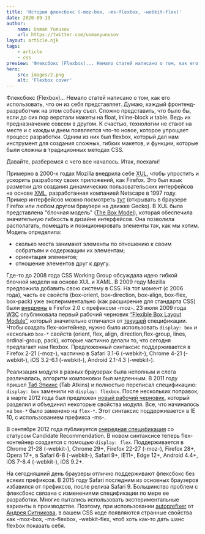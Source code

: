 ```yaml
---
title: 'История флексбокс (-moz-box, -ms-flexbox, -webkit-flex)'
date: 2020-09-19
author:
    name: Usman Yunusov
    url: https://twitter.com/usmanyunusov
layout: article.njk
tags:
    - article
    - css
preview: 'Флексбокс (Flexbox)... Немало статей написано о том, как его использовать, что он из себя представляет. Думаю, каждый фронтенд-разработчик на этом собаку съел. Сложно представить, что было бы, если до сих пор верстали макеты на float, inline-block и table. Ведь их предназначение совсем в другом. Давайте, разберемся с чего все началось.'
hero:
    src: images/2.png
    alt: 'Flexbox cover'
---
```


Флексбокс (Flexbox)... Немало статей написано о том, как его использовать, что он из себя представляет. Думаю, каждый фронтенд-разработчик на этом собаку съел. Сложно представить, что было бы, если до сих пор верстали макеты на float, inline-block и table. Ведь их предназначение совсем в другом. К счастью, технологии не стают на месте и с каждым днем появляется что-то новое, которое упрощает процесс разработки. Одним из них был flexbox, который дал нам инструмент для создания сложных, гибких макетов, и функции, которые были сложны в традиционных методах CSS.

Давайте, разберемся с чего все началось. Итак, поехали!

Примерно в 2000-х годах Mozilla внедрила себе [XUL](https://developer.mozilla.org/ru/docs/Mozilla/Tech/XUL), чтобы упростить и ускорить разработку своих приложений, как Firefox. Это был язык разметки для создания динамических пользовательских интерфейсов на основе [XML](https://ru.wikipedia.org/wiki/XML), разработанная компанией Netscape в 1997 году. Пример интерфейсов можно посмотреть [тут](http://www.hevanet.com/acorbin/xul/top.xul) (открывать в браузере Firefox или любом другом браузере на движке Gecko). В XUL была представлена "блочная модель" ([The Box Model](https://developer.mozilla.org/en-US/docs/Archive/Mozilla/XUL/Tutorial/The_Box_Model)), которая обеспечила значительную гибкость в дизайне интерфейсов. Она позволила располагать, помещать и позиционировать элементы так, как мы хотим. Модель определила:
-   сколько места занимают элементы по отношению к своим собратьям и содержащим их элементам;
-   ориентация элементов;
-   отношение элементов друг к другу.

Где-то до 2008 года CSS Working Group обсуждала идею гибкой блочной модели на основе XUL и XAML. В 2009 году Mozilla предложила добавить свою систему в CSS. На тот момент (с 2006 года), часть ее свойств (box-orient, box-direction, box-align, box-flex, box-pack) уже экспериментально (как расширение для стандарта CSS) были [внедрены](https://developer.mozilla.org/en-US/docs/Web/CSS/Mozilla_Extensions) в Firefox 2.0 c префиксом -moz-. 23 июля 2009 года [W3C](https://www.w3.org/) опубликовала первый рабочий черновик [“Flexible Box Layout Module”](https://www.w3.org/TR/2009/WD-css3-flexbox-20090723/), который значительно отличался от [текущей](https://www.w3.org/TR/css-flexbox-1/) спецификации. Чтобы создать flex-контейнер, нужно было использовать `display: box` и несколько `box-*` свойств (orient, flex, align, direction,flex-group, lines, ordinal-group, pack), которые частично делали то, что сегодня предлагает нам flexbox. Предложенный синтаксис поддерживается в Firefox 2-21 (-moz-), частично в Safari 3.1-6 (-webkit-),  Chrome 4-21 (-webkit-), iOS 3.2-6.1 (-webkit-), Android 2.1-4.3 (-webkit-).

Реализация модуля в разных браузерах была неполным и слега различалась, алгоритм компоновки был медленным. В 2011 году пришел [Таб Эткинс](https://www.xanthir.com/blog/) (Tab Atkins) и полностью переписал спецификацию: `display: box` заменили на `display: flexbox`. После нескольких поправок, в марте 2012 года был предложен [новый рабочий черновик](https://www.w3.org/TR/2012/WD-css3-flexbox-20120322/), который разделил и объединил некоторые свойства модуля. Все, что начиналось на `box-*` было заменено на `flex-*`. Этот синтаксис поддерживается в IE 10, с использованием префикса -ms-.

В сентябре 2012 года публикуется [очередная спецификация](https://www.w3.org/TR/2012/CR-css3-flexbox-20120918/) со статусом Candidate Recommendation. В новом синтаксисе теперь flex-контейнер создается с помощью `display: flex`. Поддерживается в Chrome 21-28 (-webkit-), Chrome 29+, Firefox 22-27 (-moz-), Firefox 28+, Opera 17+, в Safari 6-8 (-webkit-), Safari 9+, IE11+, Edge 12+, Android 4.4+, iOS 7-8.4 (-webkit-), iOS 9.2+.

На сегодняшний день браузеры отлично поддерживают флексбокс без всяких префиксов. В 2015 году Safari последним из основных браузеров избавился от префиксов, после релиза Safari 9. Большинство проблем с флексбокс связана с изменениями спецификации по мере ее разработки. Многие пытались использовать экспериментальные варианты в производстве. Поэтому, при использовании [autoprefixer](https://autoprefixer.github.io/) от [Андрея Ситникова](https://sitnik.ru/), в вашем CSS коде появляются странные свойства как -moz-box, -ms-flexbox, -webkit-flex, чтоб хоть как-то дать шанс flexbox показать себя.